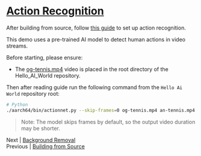 # [Action Recognition](https://github.com/dusty-nv/jetson-inference/blob/master/docs/actionnet.md)

After building from source, follow [this guide](https://github.com/dusty-nv/jetson-inference/blob/master/docs/actionnet.md) to set up action recognition.

This demo uses a pre-trained AI model to detect human actions in video streams.

Before starting, please ensure:

- The [og-tennis.mp4](./images/og-tennis.mp4) video is placed in the root directory of the Hello_AI_World repository.

Then after reading guide run the following command from the `Hello Ai World` repository root:

```bash
# Python
./aarch64/bin/actionnet.py --skip-frames=0 og-tennis.mp4 an-tennis.mp4
```

> Note: The model skips frames by default, so the output video duration may be shorter.

Next | [Background Removal](Background_Removal.md)  
Previous | [Building from Source](Building_Source.md)
